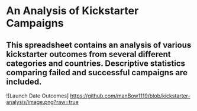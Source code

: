 # An Analysis of Kickstarter Campaigns
This spreadsheet contains an analysis of various kickstarter outcomes from several different categories and countries. Descriptive statistics comparing failed and successful campaigns are included.
---
![Launch Date Outcomes] https://github.com/manBow1119/blob/kickstarter-analysis/image.png?raw=true



